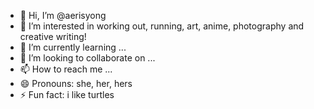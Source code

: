 - 👋 Hi, I’m @aerisyong
- 👀 I’m interested in working out, running, art, anime, photography and creative writing!
- 🌱 I’m currently learning ...
- 💞️ I’m looking to collaborate on ...
- 📫 How to reach me ...
- 😄 Pronouns: she, her, hers
- ⚡ Fun fact: i like turtles

<!---
aerisyong/aerisyong is a ✨ special ✨ repository because its `README.md` (this file) appears on your GitHub profile.
You can click the Preview link to take a look at your changes.
--->
